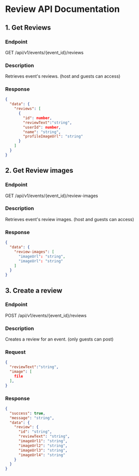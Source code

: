 # Review API Documentation

## 1. Get Reviews

### Endpoint

GET /api/v1/events/{event_id}/reviews

### Description

Retrieves event's reviews. (host and guests can access)

### Response

```json
{
  "data": {
    "reviews": [
      {
        "id": number,
        "reviewText":"string",
        "userId": number,
        "name": "string",
        "profileImageUrl": "string"
      }
    ]
  }
}
```

## 2. Get Review images

### Endpoint

GET /api/v1/events/{event_id}/review-images

### Description

Retrieves event's review images. (host and guests can access)

### Response

```json
{
  "data": {
    "review-images": [
      "imageUrl": "string",
      "imageUrl": "string"
    ]
  }
}
```

## 3. Create a review

### Endpoint

POST /api/v1/events/{event_id}/reviews

### Description

Creates a review for an event. (only guests can post)

### Request

```json
{
  "reviewText":"string",
  "image": [
    file
  ],
}
```

### Response

```json
{
  "success": true,
  "message": "string",
  "data": {
    "review": {
      "id": "string",
      "reviewText": "string",
      "imageUrl1": "string",
      "imageUrl2": "string",
      "imageUrl3": "string",
      "imageUrl4": "string"
    }
  }
}
```
